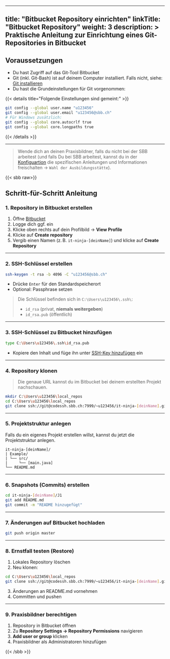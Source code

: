 
---
title: "Bitbucket Repository einrichten"
linkTitle: "Bitbucket Repository"
weight: 3
description: >
  Praktische Anleitung zur Einrichtung eines Git-Repositories in Bitbucket
---

## Voraussetzungen

- Du hast Zugriff auf das Git-Tool Bitbucket
- Git (inkl. Git-Bash) ist auf deinem Computer installiert. Falls nicht, siehe: [Git installieren](../../../04_git/01_grundwissen/02_git-install)
- Du hast die Grundeinstellungen für Git vorgenommen:

{{< details title="Folgende Einstellungen sind gemeint:" >}}

```bash
git config --global user.name "u123456"
git config --global user.email "u123456@sbb.ch"
# Für Windows zusätzlich:
git config --global core.autocrlf true
git config --global core.longpaths true
```

{{< /details >}}

---

> Wende dich an deinen Praxisbildner, falls du nicht bei der SBB arbeitest (und falls Du bei SBB arbeitest, kannst du in der [Konfiguartion](../../../../config#apprenticeshipprovider) die spezifischen Anleitungen und Informationen freischalten -> `Wahl der Ausbildungsstätte`).

{{< sbb raw>}}

## Schritt-für-Schritt Anleitung

### 1. Repository in Bitbucket erstellen

1. Öffne [Bitbucket](https://code.sbb.ch/)
2. Logge dich ggf. ein
3. Klicke oben rechts auf dein Profilbild → **View Profile**
4. Klicke auf **Create repository**
5. Vergib einen Namen (z. B. `it-ninja-[deinName]`) und klicke auf **Create Repository**

---

### 2. SSH-Schlüssel erstellen

```bash
ssh-keygen -t rsa -b 4096 -C "u123456@sbb.ch"
```

- Drücke `Enter` für den Standardspeicherort
- Optional: Passphrase setzen

> Die Schlüssel befinden sich in `C:\Users\u123456\.ssh\`:
> - `id_rsa` (privat, **niemals weitergeben**)
> - `id_rsa.pub` (öffentlich)

---

### 3. SSH-Schlüssel zu Bitbucket hinzufügen

```bash
type C:\Users\u123456\.ssh\id_rsa.pub
```

- Kopiere den Inhalt und füge ihn unter [SSH-Key hinzufügen](https://code.sbb.ch/plugins/servlet/ssh/account/keys) ein

---

### 4. Repository klonen

> Die genaue URL kannst du im Bitbucket bei deinem erstellten Projekt nachschauen.
```bash
mkdir C:\Users\u123456\local_repos
cd C:\Users\u123456\local_repos
git clone ssh://git@codessh.sbb.ch:7999/~u123456/it-ninja-[deinName].git
```

---

### 5. Projektstruktur anlegen

Falls du ein eigenes Projekt erstellen willst, kannst du jetzt die Projektstruktur anlegen.

```text
it-ninja-[deinName]/
| Example/
| └── src/
|     └── [main.java]
└── README.md
```

---

### 6. Snapshots (Commits) erstellen

```bash
cd it-ninja-[deinName]/J1
git add README.md
git commit -m "README hinzugefügt"
```

---

### 7. Änderungen auf Bitbucket hochladen

```bash
git push origin master
```

---

### 8. Ernstfall testen (Restore)

1. Lokales Repository löschen
2. Neu klonen:

```bash
cd C:\Users\u123456\local_repos
git clone ssh://git@codessh.sbb.ch:7999/~u123456/it-ninja-[deinName].git
```

3. Änderungen an README.md vornehmen
4. Committen und pushen

---

### 9. Praxisbildner berechtigen

1. Repository in Bitbucket öffnen
2. Zu **Repository Settings → Repository Permissions** navigieren
3. **Add user or group** klicken
4. Praxisbildner als Administratoren hinzufügen

{{< /sbb >}}